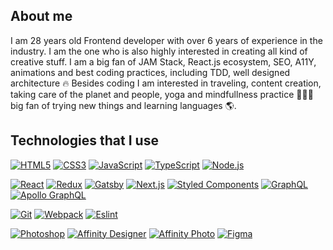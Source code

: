## About me

I am 28 years old Frontend developer with over 6 years of experience in the industry. I am the one who is also highly interested in creating all kind of creative stuff. I am a big fan of JAM Stack, React.js ecosystem, SEO, A11Y, animations and best coding practices, including TDD, well designed architecture 🔥
Besides coding I am interested in traveling, content creation, taking care of the planet and people, yoga and mindfullness practice 🧘🏼‍♂️ big fan of trying new things and learning languages 🌎.

## Technologies that I use

[![HTML5](https://img.shields.io/badge/-HTML5-E34F26?style=flat-square&logo=html5&logoColor=white&link=https://github.com/luksari/)](https://github.com/luksari/)
[![CSS3](https://img.shields.io/badge/-CSS3-1572B6?style=flat-square&logo=css3&link=https://github.com/luksari/)](https://github.com/luksari/)
[![JavaScript](https://img.shields.io/badge/-JavaScript-F7DF1E?style=flat-square&logo=javascript&logoColor=white&link=https://github.com/luksari/)](https://github.com/luksari/)
[![TypeScript](https://img.shields.io/badge/-TypeScript-007ACC?style=flat-square&logo=typescript&link=https://github.com/luksari/)](https://github.com/luksari/)
[![Node.js](https://img.shields.io/badge/-Node.js-339933?style=flat-square&logo=node.js&logoColor=white&link=https://github.com/luksari/)](https://github.com/luksari/)

[![React](https://img.shields.io/badge/-React-61DAFB?style=flat-square&logo=react&logoColor=white)](https://github.com/luksari/)
[![Redux](https://img.shields.io/badge/-Redux-764ABC?style=flat-square&logo=Redux&logoColor=white)](https://github.com/luksari/)
[![Gatsby](https://img.shields.io/badge/-Gatsby-purple?style=flat-square&logo=Gatsby&logoColor=white)](https://github.com/luksari/)
[![Next.js](https://img.shields.io/badge/-Next.js-black?style=flat-square&logo=Next.js&logoColor=white)](https://github.com/luksari/)
[![Styled Components](https://img.shields.io/badge/-StyledComponents-DB7093?style=flat-square&logo=Styled-Components&logoColor=white)](https://github.com/luksari/)
[![GraphQL](https://img.shields.io/badge/-GraphQL-E10098?style=flat-square&logo=graphql&link=https://github.com/luksari/)](https://github.com/luksari/)
[![Apollo GraphQL](https://img.shields.io/badge/-Apollo%20GraphQL-311C87?style=flat-square&logo=apollo-graphql&link=https://github.com/luksari/)](https://github.com/luksari/)

[![Git](https://img.shields.io/badge/-Git-F05032?style=flat-square&logo=git&logoColor=white&link=https://github.com/luksari/)](https://github.com/luksari/)
[![Webpack](https://img.shields.io/badge/-Webpack-blue?style=flat-square&logo=Webpack&logoColor=white)](https://github.com/luksari/)
[![Eslint](https://img.shields.io/badge/-Eslint-purple?style=flat-square&logo=Eslint&logoColor=white)](https://github.com/luksari/)

[![Photoshop](https://img.shields.io/badge/-Photoshop-26C9FF?style=flat-square&logo=adobe-photoshop&logoColor=white)](https://github.com/luksari/)
[![Affinity Designer](https://img.shields.io/badge/-Affinity_Designer-1B72BE?style=flat-square&logo=affinity-designer&logoColor=white)](https://github.com/luksari/)
[![Affinity Photo](https://img.shields.io/badge/-Affinity_Photo-7E4DD2?style=flat-square&logo=affinity-photo&logoColor=white)](https://github.com/luksari/)
[![Figma](https://img.shields.io/badge/-Figma-F24E1E?style=flat-square&logo=figma&logoColor=white)](https://github.com/luksari/)
